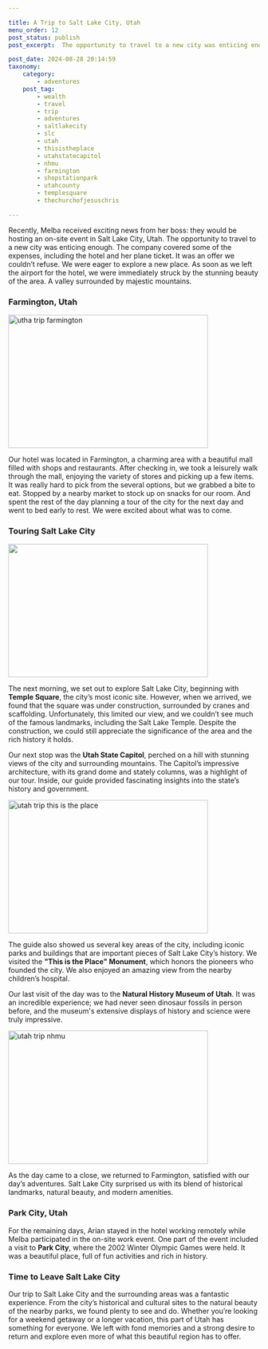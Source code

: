 ```yaml
---

title: A Trip to Salt Lake City, Utah
menu_order: 12
post_status: publish
post_excerpt:  The opportunity to travel to a new city was enticing enough. A trip to Salt Lake City, Utah, a valley surrounded by majestic mountains.

post_date: 2024-08-28 20:14:59
taxonomy:
    category:
        - adventures
    post_tag:
        - wealth
        - travel
        - trip
        - adventures
        - saltlakecity
        - slc
        - utah
        - thisistheplace
        - utahstatecapitol
        - nhmu
        - farmington
        - shopstationpark
        - utahcounty
        - templesquare
        - thechurchofjesuschris

---
```


Recently, Melba received exciting news from her boss: they would be hosting an on-site event in Salt Lake City, Utah. The opportunity to travel to a new city was enticing enough. The company covered some of the expenses, including the hotel and her plane ticket. It was an offer we couldn’t refuse. We were eager to explore a new place. As soon as we left the airport for the hotel, we were immediately struck by the stunning beauty of the area. A valley surrounded by majestic mountains.

### Farmington, Utah

<img class="alignleft wp-image-364" src="https://familyventurescafe.com/wp-content/uploads/2024/09/utah-trip-4-300x200.webp" alt="utha trip farmington" width="400" height="267" />

Our hotel was located in Farmington, a charming area with a beautiful mall filled with shops and restaurants. After checking in, we took a leisurely walk through the mall, enjoying the variety of stores and picking up a few items. It was really hard to pick from the several options, but we grabbed a bite to eat. Stopped by a nearby market to stock up on snacks for our room. And spent the rest of the day planning a tour of the city for the next day and went to bed early to rest. We were excited about what was to come.

### Touring Salt Lake City

<img class="alignright wp-image-368" src="https://familyventurescafe.com/wp-content/uploads/2024/09/utah-trip-1-1-300x200.webp" alt="" width="400" height="267" />

The next morning, we set out to explore Salt Lake City, beginning with **Temple Square**, the city’s most iconic site. However, when we arrived, we found that the square was under construction, surrounded by cranes and scaffolding. Unfortunately, this limited our view, and we couldn’t see much of the famous landmarks, including the Salt Lake Temple. Despite the construction, we could still appreciate the significance of the area and the rich history it holds.

Our next stop was the **Utah State Capitol**, perched on a hill with stunning views of the city and surrounding mountains. The Capitol’s impressive architecture, with its grand dome and stately columns, was a highlight of our tour. Inside, our guide provided fascinating insights into the state’s history and government.

<img class="alignleft wp-image-369" src="https://familyventurescafe.com/wp-content/uploads/2024/09/utah-trip-2-300x200.webp" alt="utah trip this is the place" width="400" height="267" />

The guide also showed us several key areas of the city, including iconic parks and buildings that are important pieces of Salt Lake City’s history. We visited the **"This is the Place" Monument**, which honors the pioneers who founded the city. We also enjoyed an amazing view from the nearby children’s hospital.

Our last visit of the day was to the **Natural History Museum of Utah**. It was an incredible experience; we had never seen dinosaur fossils in person before, and the museum's extensive displays of history and science were truly impressive.

<img class="wp-image-370 alignright" src="https://familyventurescafe.com/wp-content/uploads/2024/09/utah-trip-3-300x200.webp" alt="utah trip nhmu" width="400" height="267" />

As the day came to a close, we returned to Farmington, satisfied with our day’s adventures. Salt Lake City surprised us with its blend of historical landmarks, natural beauty, and modern amenities.

### Park City, Utah

For the remaining days, Arian stayed in the hotel working remotely while Melba participated in the on-site work event. One part of the event included a visit to **Park City**, where the 2002 Winter Olympic Games were held. It was a beautiful place, full of fun activities and rich in history.

### Time to Leave Salt Lake City

Our trip to Salt Lake City and the surrounding areas was a fantastic experience. From the city’s historical and cultural sites to the natural beauty of the nearby parks, we found plenty to see and do. Whether you’re looking for a weekend getaway or a longer vacation, this part of Utah has something for everyone. We left with fond memories and a strong desire to return and explore even more of what this beautiful region has to offer.
